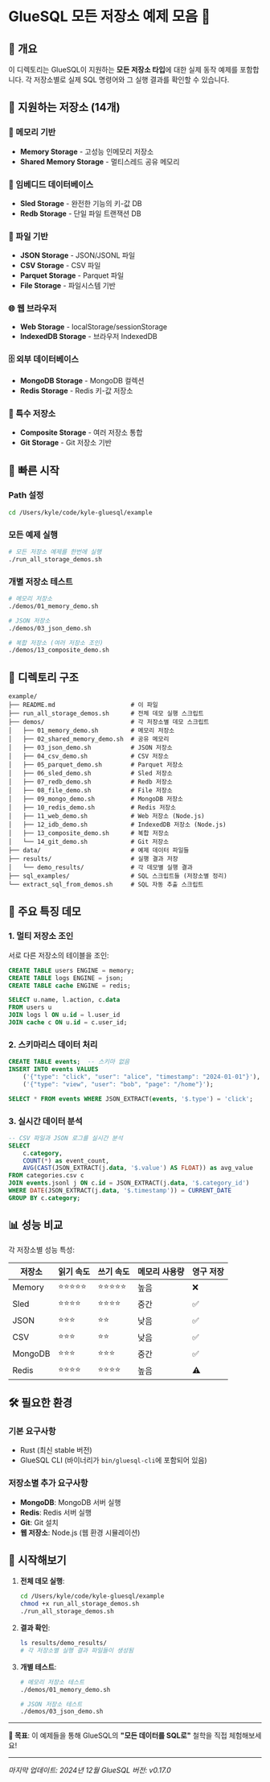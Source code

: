 # GlueSQL 모든 저장소 예제 모음 🚀

## 📖 개요

이 디렉토리는 GlueSQL이 지원하는 **모든 저장소 타입**에 대한 실제 동작 예제를 포함합니다. 각 저장소별로 실제 SQL 명령어와 그 실행 결과를 확인할 수 있습니다.

## 🎯 지원하는 저장소 (14개)

### 📁 메모리 기반

- **Memory Storage** - 고성능 인메모리 저장소
- **Shared Memory Storage** - 멀티스레드 공유 메모리

### 💾 임베디드 데이터베이스

- **Sled Storage** - 완전한 기능의 키-값 DB
- **Redb Storage** - 단일 파일 트랜잭션 DB

### 📄 파일 기반

- **JSON Storage** - JSON/JSONL 파일
- **CSV Storage** - CSV 파일
- **Parquet Storage** - Parquet 파일
- **File Storage** - 파일시스템 기반

### 🌐 웹 브라우저

- **Web Storage** - localStorage/sessionStorage
- **IndexedDB Storage** - 브라우저 IndexedDB

### 🗄️ 외부 데이터베이스

- **MongoDB Storage** - MongoDB 컬렉션
- **Redis Storage** - Redis 키-값 저장소

### 🔧 특수 저장소

- **Composite Storage** - 여러 저장소 통합
- **Git Storage** - Git 저장소 기반

## 🚀 빠른 시작

### Path 설정

```bash
cd /Users/kyle/code/kyle-gluesql/example
```

### 모든 예제 실행

```bash
# 모든 저장소 예제를 한번에 실행
./run_all_storage_demos.sh
```

### 개별 저장소 테스트

```bash
# 메모리 저장소
./demos/01_memory_demo.sh

# JSON 저장소
./demos/03_json_demo.sh

# 복합 저장소 (여러 저장소 조인)
./demos/13_composite_demo.sh
```

## 📂 디렉토리 구조

```
example/
├── README.md                     # 이 파일
├── run_all_storage_demos.sh      # 전체 데모 실행 스크립트
├── demos/                        # 각 저장소별 데모 스크립트
│   ├── 01_memory_demo.sh         # 메모리 저장소
│   ├── 02_shared_memory_demo.sh  # 공유 메모리
│   ├── 03_json_demo.sh           # JSON 저장소
│   ├── 04_csv_demo.sh            # CSV 저장소
│   ├── 05_parquet_demo.sh        # Parquet 저장소
│   ├── 06_sled_demo.sh           # Sled 저장소
│   ├── 07_redb_demo.sh           # Redb 저장소
│   ├── 08_file_demo.sh           # File 저장소
│   ├── 09_mongo_demo.sh          # MongoDB 저장소
│   ├── 10_redis_demo.sh          # Redis 저장소
│   ├── 11_web_demo.sh            # Web 저장소 (Node.js)
│   ├── 12_idb_demo.sh            # IndexedDB 저장소 (Node.js)
│   ├── 13_composite_demo.sh      # 복합 저장소
│   └── 14_git_demo.sh            # Git 저장소
├── data/                         # 예제 데이터 파일들
├── results/                      # 실행 결과 저장
│   └── demo_results/             # 각 데모별 실행 결과
├── sql_examples/                 # SQL 스크립트들 (저장소별 정리)
└── extract_sql_from_demos.sh     # SQL 자동 추출 스크립트

```

## 🎪 주요 특징 데모

### 1. 멀티 저장소 조인

서로 다른 저장소의 테이블을 조인:

```sql
CREATE TABLE users ENGINE = memory;
CREATE TABLE logs ENGINE = json;
CREATE TABLE cache ENGINE = redis;

SELECT u.name, l.action, c.data
FROM users u
JOIN logs l ON u.id = l.user_id
JOIN cache c ON u.id = c.user_id;
```

### 2. 스키마리스 데이터 처리

```sql
CREATE TABLE events;  -- 스키마 없음
INSERT INTO events VALUES
    ('{"type": "click", "user": "alice", "timestamp": "2024-01-01"}'),
    ('{"type": "view", "user": "bob", "page": "/home"}');

SELECT * FROM events WHERE JSON_EXTRACT(events, '$.type') = 'click';
```

### 3. 실시간 데이터 분석

```sql
-- CSV 파일과 JSON 로그를 실시간 분석
SELECT
    c.category,
    COUNT(*) as event_count,
    AVG(CAST(JSON_EXTRACT(j.data, '$.value') AS FLOAT)) as avg_value
FROM categories.csv c
JOIN events.jsonl j ON c.id = JSON_EXTRACT(j.data, '$.category_id')
WHERE DATE(JSON_EXTRACT(j.data, '$.timestamp')) = CURRENT_DATE
GROUP BY c.category;
```

## 📊 성능 비교

각 저장소별 성능 특성:

| 저장소  | 읽기 속도  | 쓰기 속도  | 메모리 사용량 | 영구 저장 |
| ------- | ---------- | ---------- | ------------- | --------- |
| Memory  | ⭐⭐⭐⭐⭐ | ⭐⭐⭐⭐⭐ | 높음          | ❌        |
| Sled    | ⭐⭐⭐⭐   | ⭐⭐⭐⭐   | 중간          | ✅        |
| JSON    | ⭐⭐⭐     | ⭐⭐       | 낮음          | ✅        |
| CSV     | ⭐⭐⭐     | ⭐⭐       | 낮음          | ✅        |
| MongoDB | ⭐⭐⭐     | ⭐⭐⭐     | 중간          | ✅        |
| Redis   | ⭐⭐⭐⭐   | ⭐⭐⭐⭐   | 높음          | ⚠️        |

## 🛠️ 필요한 환경

### 기본 요구사항

- Rust (최신 stable 버전)
- GlueSQL CLI (바이너리가 `bin/gluesql-cli`에 포함되어 있음)

### 저장소별 추가 요구사항

- **MongoDB**: MongoDB 서버 실행
- **Redis**: Redis 서버 실행
- **Git**: Git 설치
- **웹 저장소**: Node.js (웹 환경 시뮬레이션)

## 🎉 시작해보기

1. **전체 데모 실행**:

   ```bash
   cd /Users/kyle/code/kyle-gluesql/example
   chmod +x run_all_storage_demos.sh
   ./run_all_storage_demos.sh
   ```

2. **결과 확인**:

   ```bash
   ls results/demo_results/
   # 각 저장소별 실행 결과 파일들이 생성됨
   ```

3. **개별 테스트**:

   ```bash
   # 메모리 저장소 테스트
   ./demos/01_memory_demo.sh

   # JSON 저장소 테스트
   ./demos/03_json_demo.sh
   ```

---

**🎯 목표**: 이 예제들을 통해 GlueSQL의 **"모든 데이터를 SQL로"** 철학을 직접 체험해보세요!

---

_마지막 업데이트: 2024년 12월_
_GlueSQL 버전: v0.17.0_
